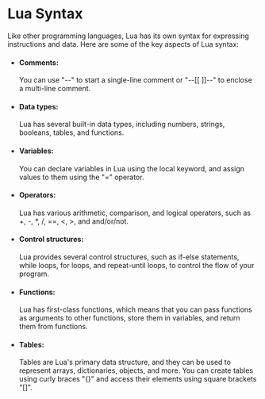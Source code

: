 # Lua Syntax

Like other programming languages, Lua has its own syntax for expressing instructions and data. Here are some of the key aspects of Lua syntax:

- #### Comments: 
    You can use "--" to start a single-line comment or "--[[ ]]--" to enclose a multi-line comment.

- #### Data types: 
    Lua has several built-in data types, including numbers, strings, booleans, tables, and functions.

- #### Variables: 
    You can declare variables in Lua using the local keyword, and assign values to them using the "=" operator.

- #### Operators: 
    Lua has various arithmetic, comparison, and logical operators, such as +, -, *, /, ==, <, >, and and/or/not.

- #### Control structures: 
    Lua provides several control structures, such as if-else statements, while loops, for loops, and repeat-until loops, to control the flow of your program.

- #### Functions: 
    Lua has first-class functions, which means that you can pass functions as arguments to other functions, store them in variables, and return them from functions.

- #### Tables: 
    Tables are Lua's primary data structure, and they can be used to represent arrays, dictionaries, objects, and more. You can create tables using curly braces "{}" and access their elements using square brackets "[]".
